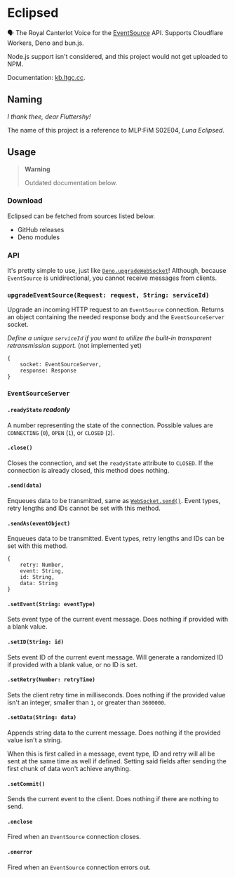 # Eclipsed
🗣 The Royal Canterlot Voice for the [EventSource](https://developer.mozilla.org/en-US/docs/Web/API/EventSource) API. Supports Cloudflare Workers, Deno and bun.js.

Node.js support isn't considered, and this project would not get uploaded to NPM.

Documentation: [kb.ltgc.cc](https://kb.ltgc.cc/eclipsed/).

## Naming
_I thank thee, dear Fluttershy!_

The name of this project is a reference to MLP:FiM S02E04, _Luna Eclipsed_.

## Usage
> **Warning**
>
> Outdated documentation below.

### Download
Eclipsed can be fetched from sources listed below.
* GitHub releases
* Deno modules

### API
It's pretty simple to use, just like [`Deno.upgradeWebSocket`](https://deno.land/api?s=Deno.upgradeWebSocket)! Although, because `EventSource` is unidirectional, you cannot receive messages from clients.

### `upgradeEventSource(Request: request, String: serviceId)`
Upgrade an incoming HTTP request to an `EventSource` connection. Returns an object containing the needed response body and the `EventSourceServer` socket.

_Define a unique `serviceId` if you want to utilize the built-in transparent retransmission support._ (not implemented yet)

```
{
	socket: EventSourceServer,
	response: Response
}
```

### `EventSourceServer`
#### `.readyState` _readonly_
A number representing the state of the connection. Possible values are `CONNECTING` (`0`), `OPEN` (`1`), or `CLOSED` (`2`).

#### `.close()`
Closes the connection, and set the `readyState` attribute to `CLOSED`. If the connection is already closed, this method does nothing.

#### `.send(data)`
Enqueues data to be transmitted, same as [`WebSocket.send()`](https://developer.mozilla.org/en-US/docs/Web/API/WebSocket/send). Event types, retry lengths and IDs cannot be set with this method.

#### `.sendAs(eventObject)`
Enqueues data to be transmitted. Event types, retry lengths and IDs can be set with this method.

```
{
	retry: Number,
	event: String,
	id: String,
	data: String
}
```

#### `.setEvent(String: eventType)`
Sets event type of the current event message. Does nothing if provided with a blank value.

#### `.setID(String: id)`
Sets event ID of the current event message. Will generate a randomized ID if provided with a blank value, or no ID is set.

#### `.setRetry(Number: retryTime)`
Sets the client retry time in milliseconds. Does nothing if the provided value isn't an integer, smaller than `1`, or greater than `3600000`.

#### `.setData(String: data)`
Appends string data to the current message. Does nothing if the provided value isn't a string.

When this is first called in a message, event type, ID and retry will all be sent at the same time as well if defined. Setting said fields after sending the first chunk of data won't achieve anything.

#### `.setCommit()`
Sends the current event to the client. Does nothing if there are nothing to send.

#### `.onclose`
Fired when an `EventSource` connection closes.

#### `.onerror`
Fired when an `EventSource` connection errors out.
